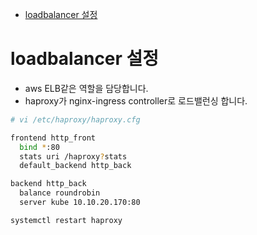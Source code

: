 - [loadbalancer 설정](#loadbalancer---)

# loadbalancer 설정
* aws ELB같은 역할을 담당합니다.
* haproxy가 nginx-ingress controller로 로드밸런싱 합니다.

```sh
# vi /etc/haproxy/haproxy.cfg

frontend http_front
  bind *:80
  stats uri /haproxy?stats
  default_backend http_back

backend http_back
  balance roundrobin
  server kube 10.10.20.170:80
```

```sh
systemctl restart haproxy
```
